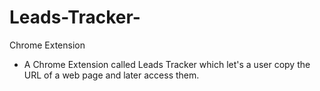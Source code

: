 # Leads-Tracker-
Chrome Extension

-  A Chrome Extension called Leads Tracker which let's a user copy the URL of a web page and later access them. 
